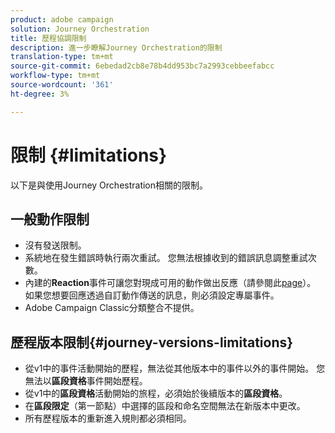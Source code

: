 ```yaml
---
product: adobe campaign
solution: Journey Orchestration
title: 歷程協調限制
description: 進一步瞭解Journey Orchestration的限制
translation-type: tm+mt
source-git-commit: 6ebedad2cb8e78b4dd953bc7a2993cebbeefabcc
workflow-type: tm+mt
source-wordcount: '361'
ht-degree: 3%

---
```



# 限制 {#limitations}

以下是與使用Journey Orchestration相關的限制。

## 一般動作限制

* 沒有發送限制。 
* 系統地在發生錯誤時執行兩次重試。 您無法根據收到的錯誤訊息調整重試次數。 
* 內建的&#x200B;**Reaction**&#x200B;事件可讓您對現成可用的動作做出反應（請參閱此[page](../building-journeys/reaction-events.md)）。 如果您想要回應透過自訂動作傳送的訊息，則必須設定專屬事件。 
* Adobe Campaign Classic分類整合不提供。

## 歷程版本限制{#journey-versions-limitations}

* 從v1中的事件活動開始的歷程，無法從其他版本中的事件以外的事件開始。 您無法以&#x200B;**區段資格**&#x200B;事件開始歷程。
* 從v1中的&#x200B;**區段資格**&#x200B;活動開始的旅程，必須始於後續版本的&#x200B;**區段資格**。
* 在&#x200B;**區段限定**（第一節點）中選擇的區段和命名空間無法在新版本中更改。
* 所有歷程版本的重新進入規則都必須相同。

## 區段資格{#segment-qualification}

* 由於吞吐量限制，**區段資格**&#x200B;活動無法與Adobe Campaign標準交易訊息搭配使用。 請參閱[Adobe Campaign標準產品說明](https://helpx.adobe.com/legal/product-descriptions/campaign-standard.html)。 
 

## 自訂動作限制

* 自訂動作URL不支援動態參數。 
* 僅支援POST和PUT呼叫方法。 
* 查詢參數或標題的名稱不能以&quot;。&quot;開頭。 或 &quot;$&quot;. 
* 不允許IP位址。 
* 內部Adobe位址(.adobe.) 不允許。
 

## Adobe Campaign動作限制

* Adobe Campaign Standard交易訊息在特定例項的各個通道中，每小時最多可傳送50 000則訊息。 請參閱[Adobe Campaign標準產品說明](https://helpx.adobe.com/legal/product-descriptions/campaign-standard.html)。 
 

## 事件限制

* 用於啟動客戶歷程的串流資料，必須先在Journey Orchestration中進行設定，才能取得獨特的協調ID。 此協調ID必須附加至即將傳入Adobe Experience Platform的串流負載。
 

## 資料來源限制

* 您可以在客戶歷程中運用外部資料來源，即時查閱外部資料。 這些來源必須可透過REST API使用、支援JSON並可處理大量請求。